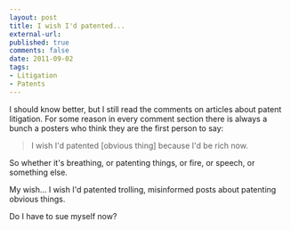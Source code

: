 ```yaml
---
layout: post
title: I wish I'd patented...
external-url: 
published: true
comments: false
date: 2011-09-02
tags:
- Litigation
- Patents
---
```


I should know better, but I still read the comments on articles about patent litigation. For some reason in every comment section there is always a bunch a posters who think they are the first person to say:

> I wish I'd patented [obvious thing] because I'd be rich now.

So whether it's breathing, or patenting things, or fire, or speech, or something else.

My wish… I wish I'd patented trolling, misinformed posts about patenting obvious things.

Do I have to sue myself now?
